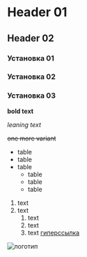 # Header 01

## Header 02

### Установка 01
### Установка 02
### Установка 03


**bold text**

*leaning text*

~~one more variant~~

*	table
*	table
*	table
	*	table
	*	table
	*	table
1. text
1. text
	1. text
	2. text
	3. text
[гиперссылка](https://github.com/useiteverywhere/4th)

![логотип](https://logodix.com/logo/2062376.png)
